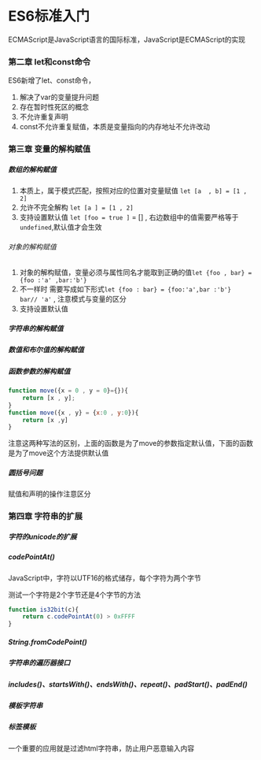 # ES6标准入门

ECMAScript是JavaScript语言的国际标准，JavaScript是ECMAScript的实现

### 第二章 let和const命令

ES6新增了let、const命令，

1.  解决了var的变量提升问题
2.  存在暂时性死区的概念
3.  不允许重复声明
4.  const不允许重复赋值，本质是变量指向的内存地址不允许改动

### 第三章 变量的解构赋值

##### 数组的解构赋值

1.  本质上，属于模式匹配，按照对应的位置对变量赋值 `let [a  , b] = [1 , 2]`
2.  允许不完全解构 `let [a ] = [1 , 2] `
3.  支持设置默认值 `let [foo = true ]` = [] , 右边数组中的值需要严格等于`undefined`,默认值才会生效

###### 对象的解构赋值

1.  对象的解构赋值，变量必须与属性同名才能取到正确的值`let {foo , bar} = {foo :'a' ,bar:'b'}`
2.  不一样时 需要写成如下形式`let {foo : bar} = {foo:'a',bar :'b'}   bar// 'a'` , 注意模式与变量的区分
3.  支持设置默认值

##### 字符串的解构赋值

##### 数值和布尔值的解构赋值

##### 函数参数的解构赋值

```js
function move({x = 0 , y = 0}={}){
    return [x , y];
}
function move({x , y} = {x:0 , y:0}){
    return [x ,y]
}
```

注意这两种写法的区别，上面的函数是为了move的参数指定默认值，下面的函数是为了move这个方法提供默认值

##### 圆括号问题

赋值和声明的操作注意区分

### 第四章 字符串的扩展

##### 字符的unicode的扩展

##### codePointAt()

JavaScript中，字符以UTF16的格式储存，每个字符为两个字节

测试一个字符是2个字节还是4个字节的方法

```js
function is32bit(c){
    return c.codePointAt(0) > 0xFFFF
}
```

##### String.fromCodePoint()

##### 字符串的遍历器接口

##### includes()、startsWith()、endsWith()、repeat()、padStart()、padEnd()

##### 模板字符串

##### 标签模板

一个重要的应用就是过滤html字符串，防止用户恶意输入内容